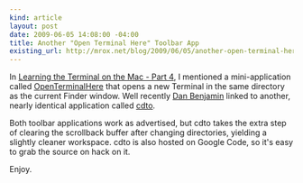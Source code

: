 ```yaml
---
kind: article
layout: post
date: 2009-06-05 14:08:00 -04:00
title: Another "Open Terminal Here" Toolbar App
existing_url: http://mrox.net/blog/2009/06/05/another-open-terminal-here-toolbar-app/
---
```


In [Learning the Terminal on the Mac - Part 4](http://mrox.net/blog/2008/08/09/learning-the-terminal-on-the-mac-part-4-bringing-finder-and-terminal-together/), I mentioned a mini-application called [OpenTerminalHere](href="http://jo.irisson.free.fr/?p=59) that opens a new Terminal in the same directory as the current Finder window.  Well recently [Dan Benjamin](http://hivelogic.com/articles/view/mac-os-x-toolbar-button-to-open-a-terminal-window) linked to another, nearly identical application called [cdto](http://code.google.com/p/cdto/).

Both toolbar applications work as advertised, but cdto takes the extra step of clearing the scrollback buffer after changing directories, yielding a slightly cleaner workspace.  cdto is also hosted on Google Code, so it's easy to grab the source on hack on it.

Enjoy.

